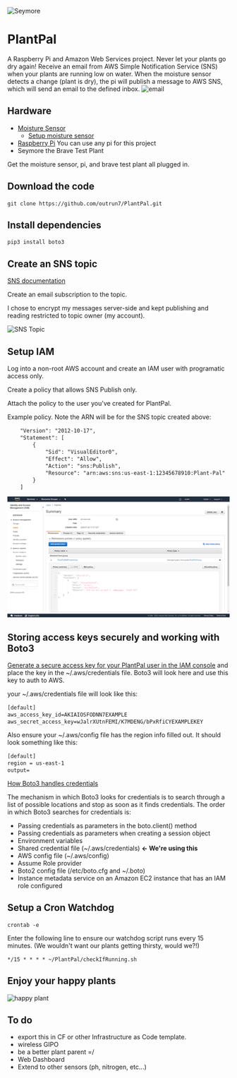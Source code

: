 ![Seymore](https://github.com/outrun7/PlantPal/blob/master/seymore.jpg)

# PlantPal
A Raspberry Pi and Amazon Web Services project. Never let your plants go dry again! Receive an email from AWS Simple Notification Service (SNS) when your plants are running low on water. When the moisture sensor detects a change (plant is dry), the pi will publish a message to AWS SNS, which will send an email to the defined inbox. 
![email](https://github.com/outrun7/PlantPal/blob/master/email.PNG)

## Hardware

- [Moisture Sensor](https://www.amazon.com/gp/product/B071F4RDHY/)
  - [Setup moisture sensor](https://www.instructables.com/id/Soil-Moisture-Sensor-Raspberry-Pi/)
- [Raspberry Pi](https://www.amazon.com/ELEMENT-Element14-Raspberry-Pi-Motherboard/dp/B07P4LSDYV) You can use any pi for this project 
- Seymore the Brave Test Plant  

Get the moisture sensor, pi, and brave test plant all plugged in. 

## Download the code
    git clone https://github.com/outrun7/PlantPal.git
   
## Install dependencies
    pip3 install boto3
    
## Create an SNS topic 
[SNS documentation](https://docs.aws.amazon.com/sns/latest/dg/sns-tutorial-create-topic.html)

Create an email subscription to the topic. 

I chose to encrypt my messages server-side and kept publishing and reading restricted to topic owner (my account). 

![SNS Topic](https://github.com/outrun7/PlantPal/blob/master/snsTopic.PNG)

## Setup IAM
Log into a non-root AWS account and create an IAM user with programatic access only.

Create a policy that allows SNS Publish only. 

Attach the policy to the user you've created for PlantPal. 

Example policy. Note the ARN will be for the SNS topic created above:
````{
    "Version": "2012-10-17",
    "Statement": [
        {
            "Sid": "VisualEditor0",
            "Effect": "Allow",
            "Action": "sns:Publish",
            "Resource": "arn:aws:sns:us-east-1:12345678910:Plant-Pal"    
        }
    ]
````

![PlantPal User](IAMPlantPalUser.PNG)

## Storing access keys securely and working with Boto3
[Generate a secure access key for your PlantPal user in the IAM console](https://docs.aws.amazon.com/general/latest/gr/aws-access-keys-best-practices.html) and place the key in the ~/.aws/credentials file. Boto3 will look here and use this key to auth to AWS. 

your ~/.aws/credentials file will look like this: 
````
[default]
aws_access_key_id=AKIAIOSFODNN7EXAMPLE
aws_secret_access_key=wJalrXUtnFEMI/K7MDENG/bPxRfiCYEXAMPLEKEY
````

Also ensure your ~/.aws/config file has the region info filled out. It should look something like this: 
````
[default]
region = us-east-1
output=
````

[How Boto3 handles credentials](https://boto3.amazonaws.com/v1/documentation/api/1.9.46/guide/configuration.html)  

The mechanism in which Boto3 looks for credentials is to search through a list of possible locations and stop as soon as it finds credentials. The order in which Boto3 searches for credentials is:

- Passing credentials as parameters in the boto.client() method
- Passing credentials as parameters when creating a session object
- Environment variables
- Shared credential file (~/.aws/credentials)   **<- We're using this**
- AWS config file (~/.aws/config)
- Assume Role provider
- Boto2 config file (/etc/boto.cfg and ~/.boto)
- Instance metadata service on an Amazon EC2 instance that has an IAM role configured

## Setup a Cron Watchdog
    crontab -e 
    
Enter the following line to ensure our watchdog script runs every 15 minutes. (We wouldn't want our plants getting thirsty, would we?!)

    */15 * * * * ~/PlantPal/checkIfRunning.sh
    
## Enjoy your happy plants 
![happy plant](https://media2.giphy.com/media/ZNn2OLYWJYDC60OKuo/giphy.gif?cid=ecf05e47ujyv884o0b04799z8a9qbjb2t2e8ezh1ryp1qbss&rid=giphy.gif)

## To do
- export this in CF or other Infrastructure as Code template.
- wireless GIPO
- be a better plant parent =/ 
- Web Dashboard
- Extend to other sensors (ph, nitrogen, etc...)
